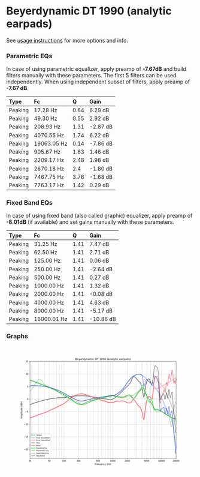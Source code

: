 # Beyerdynamic DT 1990 (analytic earpads)
See [usage instructions](https://github.com/jaakkopasanen/AutoEq#usage) for more options and info.

### Parametric EQs
In case of using parametric equalizer, apply preamp of **-7.67dB** and build filters manually
with these parameters. The first 5 filters can be used independently.
When using independent subset of filters, apply preamp of **-7.67 dB**.

| Type    | Fc          |    Q | Gain     |
|:--------|:------------|:-----|:---------|
| Peaking | 17.28 Hz    | 0.64 | 6.29 dB  |
| Peaking | 49.30 Hz    | 0.55 | 2.92 dB  |
| Peaking | 208.93 Hz   | 1.31 | -2.87 dB |
| Peaking | 4070.55 Hz  | 1.74 | 6.22 dB  |
| Peaking | 19063.05 Hz | 0.14 | -7.86 dB |
| Peaking | 905.67 Hz   | 1.63 | 1.46 dB  |
| Peaking | 2209.17 Hz  | 2.48 | 1.98 dB  |
| Peaking | 2670.18 Hz  | 2.4  | -1.80 dB |
| Peaking | 7467.75 Hz  | 3.76 | -1.68 dB |
| Peaking | 7763.17 Hz  | 1.42 | 0.29 dB  |

### Fixed Band EQs
In case of using fixed band (also called graphic) equalizer, apply preamp of **-8.01dB**
(if available) and set gains manually with these parameters.

| Type    | Fc          |    Q | Gain      |
|:--------|:------------|:-----|:----------|
| Peaking | 31.25 Hz    | 1.41 | 7.47 dB   |
| Peaking | 62.50 Hz    | 1.41 | 2.71 dB   |
| Peaking | 125.00 Hz   | 1.41 | 0.06 dB   |
| Peaking | 250.00 Hz   | 1.41 | -2.64 dB  |
| Peaking | 500.00 Hz   | 1.41 | 0.27 dB   |
| Peaking | 1000.00 Hz  | 1.41 | 1.32 dB   |
| Peaking | 2000.00 Hz  | 1.41 | -0.08 dB  |
| Peaking | 4000.00 Hz  | 1.41 | 4.63 dB   |
| Peaking | 8000.00 Hz  | 1.41 | -5.17 dB  |
| Peaking | 16000.01 Hz | 1.41 | -10.86 dB |

### Graphs
![](./Beyerdynamic%20DT%201990%20(analytic%20earpads).png)